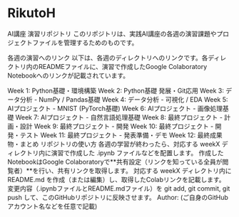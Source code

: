 # RikutoH
AI講座 演習リポジトリ
このリポジトリは、実践AI講座の各週の演習課題やプロジェクトファイルを管理するためのものです。

各週の演習へのリンク
以下は、各週のディレクトリへのリンクです。各ディレクトリ内のREADMEファイルに、演習で作成したGoogle Colaboratory Notebookへのリンクが記載されています。

Week 1: Python基礎・環境構築
Week 2: Python基礎 発展・Git応用
Week 3: データ分析 - NumPy / Pandas基礎
Week 4: データ分析 - 可視化 / EDA
Week 5: AIプロジェクト - MNIST (PyTorch基礎)
Week 6: AIプロジェクト - 画像処理基礎
Week 7: AIプロジェクト - 自然言語処理基礎
Week 8: 最終プロジェクト - 計画・設計
Week 9: 最終プロジェクト - 開発
Week 10: 最終プロジェクト - 開発・テスト
Week 11: 最終プロジェクト - 発表準備・デモ
Week 12: 最終成果物・まとめ
リポジトリの使い方
各週の学習が終わったら、対応する weekX ディレクトリ内に演習で作成した .ipynb ファイルなどを配置します。
作成したNotebookはGoogle Colaboratoryで**共有設定（リンクを知っている全員が閲覧者）**を行い、共有リンクを取得します。
対応する weekX ディレクトリ内に README.md を作成（または編集）し、取得したColabリンクを記載します。
変更内容（.ipynbファイルとREADME.mdファイル）を git add, git commit, git push して、このGitHubリポジトリに反映させます。
Author: (ご自身のGitHubアカウント名などを任意で記載)
